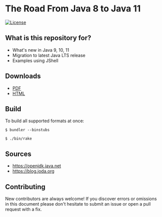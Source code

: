 # The Road From Java 8 to Java 11 #

[![License](https://img.shields.io/badge/License-CC_BY_SA-blue.svg)](https://creativecommons.org/licenses/by-sa/4.0/)

## What is this repository for? ###

* What's new in Java 9, 10, 11
* Migration to latest Java LTS release
* Examples using JShell

## Downloads

* [PDF](https://dfa.bitbucket.io/the_road_from_java8_to_java11.pdf)
* [HTML](https://dfa.bitbucket.io/the_road_from_java8_to_java11.html)

## Build

To build all supported formats at once:

`$ bundler --binstubs`

`$ ./bin/rake`

## Sources

* https://openjdk.java.net
* https://blog.joda.org

## Contributing ###

New contributors are always welcome! If you discover errors or omissions in this document
please don't hesitate to submit an issue or open a pull request with a fix.


